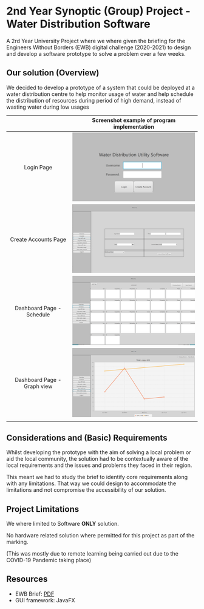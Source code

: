 # 2nd Year Synoptic (Group) Project - Water Distribution Software

A 2rd Year University Project where we where given the briefing for the Engineers Without Borders (EWB) digital challenge (2020-2021) to design and develop a software prototype to solve a problem over a few weeks.

## Our solution (Overview) 
We decided to develop a prototype of a system that could be deployed at a water distribution centre to help monitor usage of water and help schedule the distribution of resources during period of high demand, instead of wasting water during low usages

||Screenshot example of program implementation|
|:-:|:-:|
|Login Page|![Login PageScreenshot](README%20Docs/Figs/Login%20(Implementation).png)|
|Create Accounts Page|![Create Accounts Page Screenshot](README%20Docs/Figs/Create%20account%20(Implementation).png)|
|Dashboard Page - Schedule|![Dashboard Page - Schedule Screenshot](README%20Docs/Figs/dashboard%20-%20schedule%20(Implementation).png)|
|Dashboard Page - Graph view|![Dashboard Page - Graph view Screenshot](README%20Docs/Figs/dashboard%20-%20Graph%20Views%20(Implementation).png)|
|||

## Considerations and (Basic) Requirements
Whilst developing the prototype with the aim of solving a local problem or aid the local community, the solution had to be contextually aware of the local requirements and the issues and problems they faced in their region.

This meant we had to study the brief to identify core requirements along with any limitations. That way we could design to accommodate the limitations and not compromise the accessibility of our solution.

## Project Limitations
We where limited to Software **ONLY** solution. 

No hardware related solution where permitted for this project as part of the marking.

(This was mostly due to remote learning being carried out due to the COVID-19 Pandemic taking place)

## Resources
- EWB Brief: [PDF](README%20Docs/EcoSwell-Design-Brief-2020-A4.pdf)
- GUI framework: JavaFX

